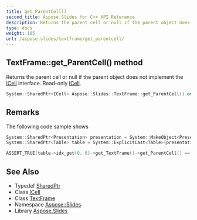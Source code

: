 ```yaml
---
title: get_ParentCell()
second_title: Aspose.Slides for C++ API Reference
description: Returns the parent cell or null if the parent object does not implement the ICell interface. Read-only ICell.
type: docs
weight: 105
url: /aspose.slides/textframe/get_parentcell/
---
```

## TextFrame::get_ParentCell() method


Returns the parent cell or null if the parent object does not implement the [ICell](../../icell/) interface. Read-only [ICell](../../icell/).

```cpp
System::SharedPtr<ICell> Aspose::Slides::TextFrame::get_ParentCell() override
```

## Remarks


The following code sample shows 
```cpp
System::SharedPtr<Presentation> presentation = System::MakeObject<Presentation>(u"SomePresentation.pptx");
System::SharedPtr<Table> table = System::ExplicitCast<Table>(presentation->get_Slide(0)->get_Shape(0));

ASSERT_TRUE(table->idx_get(0, 0)->get_TextFrame()->get_ParentCell() == table->idx_get(0, 0));
```

## See Also

* Typedef [SharedPtr](../../../system/sharedptr/)
* Class [ICell](../../icell/)
* Class [TextFrame](../)
* Namespace [Aspose::Slides](../../)
* Library [Aspose.Slides](../../../)